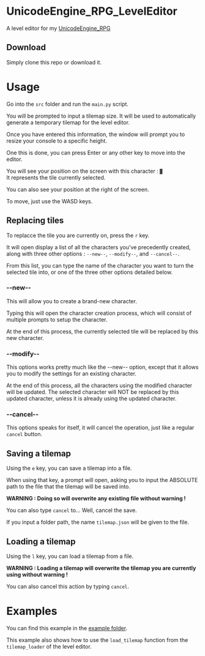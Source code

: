 # UnicodeEngine_RPG_LevelEditor
A level editor for my [UnicodeEngine_RPG](https://github.com/megat69/UnicodeEngine_RPG)

## Download
Simply clone this repo or download it.

# Usage
Go into the `src` folder and run the `main.py` script.

You will be prompted to input a tilemap size. It will be used to automatically generate a temporary tilemap for the level editor.

Once you have entered this information, the window will prompt you to resize your console to a specific height.

One this is done, you can press Enter or any other key to move into the editor.

You will see your position on the screen with this character : `▓`<br/>
It represents the tile currently selected.

You can also see your position at the right of the screen.

To move, just use the WASD keys.

## Replacing tiles
To replacce the tile you are currently on, press the `r` key.

It will open display a list of all the characters you've precedently created, along with three other options : `--new--`, `--modify--`, and `--cancel--`.

From this list, you can type the name of the character you want to turn the selected tile into, or one of the three other options detailed below.

### --new--
This will allow you to create a brand-new character.

Typing this will open the character creation process, which will consist of multiple prompts to setup the character.

At the end of this process, the currently selected tile will be replaced by this new character.

### --modify--
This options works pretty much like the --new-- option, except that it allows you to modify the settings for an existing character.

At the end of this process, all the characters using the modified character will be updated. The selected character will NOT be replaced by this updated character, unless it is already using the updated character.

### --cancel--
This options speaks for itself, it will cancel the operation, just like a regular `cancel` button.

## Saving a tilemap
Using the `e` key, you can save a tilemap into a file.

When using that key, a prompt will open, asking you to input the ABSOLUTE path to the file that the tilemap will be saved into.

**WARNING : Doing so will overwrite any existing file without warning !**

You can also type `cancel` to... Well, cancel the save.

If you input a folder path, the name `tilemap.json` will be given to the file.

## Loading a tilemap
Using the `l` key, you can load a tilemap from a file.

**WARNING : Loading a tilemap will overwrite the tilemap you are currently using without warning !**

You can also cancel this action by typing `cancel`.

# Examples
You can find this example in the [example folder](https://github.com/megat69/UnicodeEngine_RPG_LevelEditor/tree/main/example).

This example also shows how to use the `load_tilemap` function from the `tilemap_loader` of the level editor.


